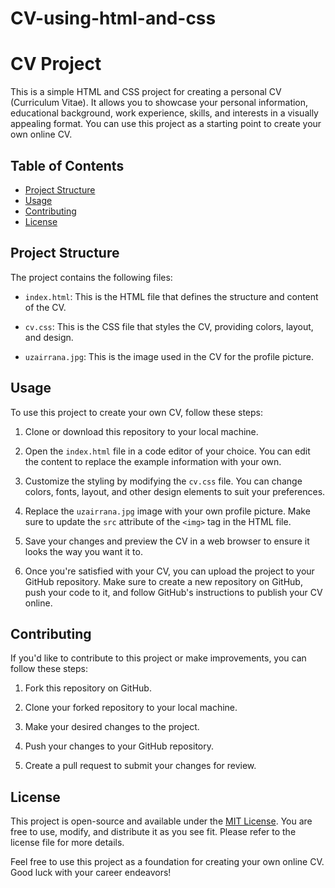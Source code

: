 # CV-using-html-and-css
# CV Project

This is a simple HTML and CSS project for creating a personal CV (Curriculum Vitae). It allows you to showcase your personal information, educational background, work experience, skills, and interests in a visually appealing format. You can use this project as a starting point to create your own online CV.

## Table of Contents

- [Project Structure](#project-structure)
- [Usage](#usage)
- [Contributing](#contributing)
- [License](#license)

## Project Structure

The project contains the following files:

- `index.html`: This is the HTML file that defines the structure and content of the CV.

- `cv.css`: This is the CSS file that styles the CV, providing colors, layout, and design.

- `uzairrana.jpg`: This is the image used in the CV for the profile picture.

## Usage

To use this project to create your own CV, follow these steps:

1. Clone or download this repository to your local machine.

2. Open the `index.html` file in a code editor of your choice. You can edit the content to replace the example information with your own.

3. Customize the styling by modifying the `cv.css` file. You can change colors, fonts, layout, and other design elements to suit your preferences.

4. Replace the `uzairrana.jpg` image with your own profile picture. Make sure to update the `src` attribute of the `<img>` tag in the HTML file.

5. Save your changes and preview the CV in a web browser to ensure it looks the way you want it to.

6. Once you're satisfied with your CV, you can upload the project to your GitHub repository. Make sure to create a new repository on GitHub, push your code to it, and follow GitHub's instructions to publish your CV online.

## Contributing

If you'd like to contribute to this project or make improvements, you can follow these steps:

1. Fork this repository on GitHub.

2. Clone your forked repository to your local machine.

3. Make your desired changes to the project.

4. Push your changes to your GitHub repository.

5. Create a pull request to submit your changes for review.

## License

This project is open-source and available under the [MIT License](LICENSE). You are free to use, modify, and distribute it as you see fit. Please refer to the license file for more details.

Feel free to use this project as a foundation for creating your own online CV. Good luck with your career endeavors!
